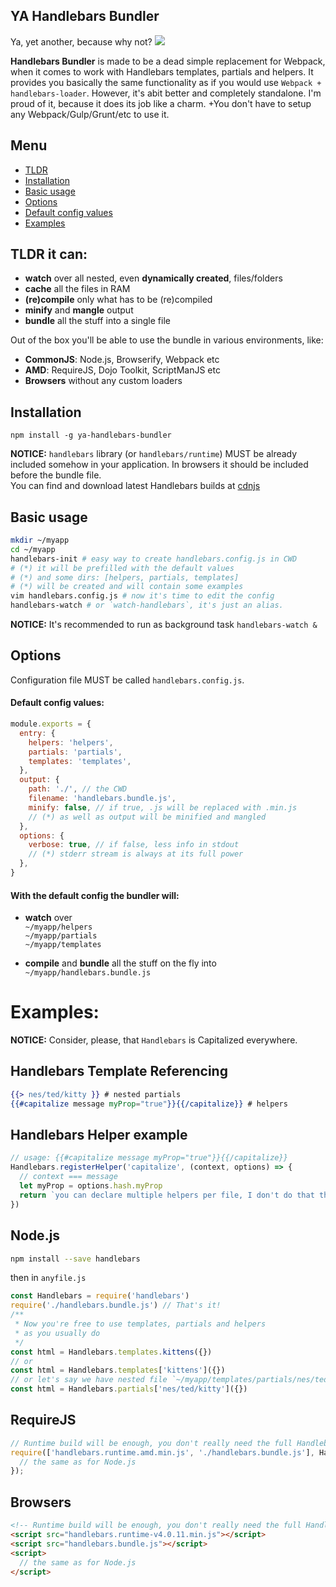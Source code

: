 ## YA Handlebars Bundler

Ya, yet another, because why not? ![](https://www.messentools.com/images/emoticones/zorrito/www.MessenTools.com-th_Pyong-1.gif)<br>

**Handlebars Bundler** is made to be a dead simple replacement for Webpack, when it comes to work with Handlebars templates, partials and helpers. It provides you basically the same functionality as if you would use `Webpack + handlebars-loader`. However, it's abit better and completely standalone. I'm proud of it, because it does its job like a charm. +You don't have to setup any Webpack/Gulp/Grunt/etc to use it.

## Menu
* [TLDR](#tldr-it-can)
* [Installation](#installation)
* [Basic usage](#basic-usage)
* [Options](#options)
* [Default config values](#default-config-values)
* [Examples](#examples)

## TLDR it can:
- **watch** over all nested, even **dynamically created**, files/folders
- **cache** all the files in RAM
- **(re)compile** only what has to be (re)compiled
- **minify** and **mangle** output
- **bundle** all the stuff into a single file

Out of the box you'll be able to use the bundle in various environments, like:
- **CommonJS**: Node.js, Browserify, Webpack etc
- **AMD**: RequireJS, Dojo Toolkit, ScriptManJS etc
- **Browsers** without any custom loaders

## Installation

`npm install -g ya-handlebars-bundler`

**NOTICE:** `handlebars` library (or `handlebars/runtime`) MUST be already included somehow in your application. In browsers it should be included before the bundle file.<br>
You can find and download latest Handlebars builds at [cdnjs](https://cdnjs.com/libraries/handlebars.js)

## Basic usage

```sh
mkdir ~/myapp
cd ~/myapp
handlebars-init # easy way to create handlebars.config.js in CWD
# (*) it will be prefilled with the default values
# (*) and some dirs: [helpers, partials, templates]
# (*) will be created and will contain some examples
vim handlebars.config.js # now it's time to edit the config
handlebars-watch # or `watch-handlebars`, it's just an alias.
```
**NOTICE:** It's recommended to run as background task `handlebars-watch &`

## Options

Configuration file MUST be called `handlebars.config.js`.
#### Default config values:

```javascript
module.exports = {
  entry: {
    helpers: 'helpers',
    partials: 'partials',
    templates: 'templates',
  },
  output: {
    path: './', // the CWD
    filename: 'handlebars.bundle.js',
    minify: false, // if true, .js will be replaced with .min.js
    // (*) as well as output will be minified and mangled
  },
  options: {
    verbose: true, // if false, less info in stdout
    // (*) stderr stream is always at its full power
  },
}
```

#### With the default config **the bundler will:**

- **watch** over<br>
  `~/myapp/helpers`<br>
  `~/myapp/partials`<br>
  `~/myapp/templates`<br>

- **compile** and **bundle** all the stuff on the fly into<br>
  `~/myapp/handlebars.bundle.js`

# Examples:

**NOTICE:** Consider, please, that `Handlebars` is Capitalized everywhere.

## Handlebars Template Referencing
```handlebars
{{> nes/ted/kitty }} # nested partials
{{#capitalize message myProp="true"}}{{/capitalize}} # helpers
```


## Handlebars Helper example
```javascript
// usage: {{#capitalize message myProp="true"}}{{/capitalize}}
Handlebars.registerHelper('capitalize', (context, options) => {
  // context === message
  let myProp = options.hash.myProp
  return `you can declare multiple helpers per file, I don't do that though`
})
```

## Node.js
```sh
npm install --save handlebars
```
then in `anyfile.js`

```javascript
const Handlebars = require('handlebars')
require('./handlebars.bundle.js') // That's it!
/**
 * Now you're free to use templates, partials and helpers
 * as you usually do
 */
const html = Handlebars.templates.kittens({})
// or
const html = Handlebars.templates['kittens']({})
// or let's say we have nested file `~/myapp/templates/partials/nes/ted/kitty.hbs`
const html = Handlebars.partials['nes/ted/kitty']({})
```

## RequireJS
```javascript
// Runtime build will be enough, you don't really need the full Handlebars anymore
require(['handlebars.runtime.amd.min.js', './handlebars.bundle.js'], Handlebars => {
  // the same as for Node.js
});
```

## Browsers
```html
<!-- Runtime build will be enough, you don't really need the full Handlebars anymore -->
<script src="handlebars.runtime-v4.0.11.min.js"></script>
<script src="handlebars.bundle.js"></script>
<script>
  // the same as for Node.js
</script>
```
